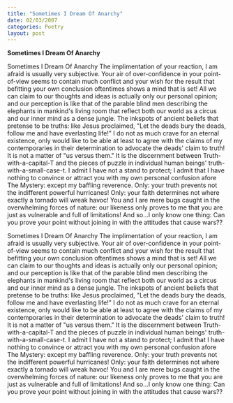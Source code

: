 ```yaml
---
title: "Sometimes I Dream Of Anarchy"
date: 02/03/2007
categories: Poetry
layout: post
---
```


**Sometimes I Dream Of Anarchy**

Sometimes I Dream Of Anarchy
The implimentation of your reaction, I am afraid is usually very subjective.  Your air of over-confidence in your point-of-view seems to contain much conflict and your wish for the result that befitting your own conclusion oftentimes shows a mind that is set!  All we can claim to our thoughts and ideas is actually only our personal opinion; and our perception is like that of the parable blind men describing the elephants in mankind's living room that reflect both our world as a circus and our inner mind as a dense jungle.
The inkspots of ancient beliefs that pretense to be truths: like Jesus proclaimed, "Let the deads bury the deads, follow me and have everlasting life!"  I do not as much crave for an eternal existence, only would like to be able at least to agree with the claims of my contemporaries in their determination to advocate the deads' claim to truth!
It is not a matter of "us versus them."  It is the discernment between Truth-with-a-capital-T and the pieces of puzzle in individual human beings' truth-with-a-small-case-t.  I admit I have not a stand to protect; I admit that I have nothing to convince or attract you with my own personal confusion afore The Mystery: except my baffling reverence.
Only: your truth prevents not the indifferent powerful hurricanes!  Only: your faith determines not where exactly a tornado will wreak havoc!  You and I are mere bugs caught in the overwhelming forces of nature: our likeness only proves to me that you are just as vulnerable and full of limitations!
And so...I only know one thing:  Can you prove your point without joining in with the attitudes that cause wars??

Sometimes I Dream Of Anarchy
The implimentation of your reaction, I am afraid is usually very subjective.  Your air of over-confidence in your point-of-view seems to contain much conflict and your wish for the result that befitting your own conclusion oftentimes shows a mind that is set!  All we can claim to our thoughts and ideas is actually only our personal opinion; and our perception is like that of the parable blind men describing the elephants in mankind's living room that reflect both our world as a circus and our inner mind as a dense jungle.
The inkspots of ancient beliefs that pretense to be truths: like Jesus proclaimed, "Let the deads bury the deads, follow me and have everlasting life!"  I do not as much crave for an eternal existence, only would like to be able at least to agree with the claims of my contemporaries in their determination to advocate the deads' claim to truth!
It is not a matter of "us versus them."  It is the discernment between Truth-with-a-capital-T and the pieces of puzzle in individual human beings' truth-with-a-small-case-t.  I admit I have not a stand to protect; I admit that I have nothing to convince or attract you with my own personal confusion afore The Mystery: except my baffling reverence.
Only: your truth prevents not the indifferent powerful hurricanes!  Only: your faith determines not where exactly a tornado will wreak havoc!  You and I are mere bugs caught in the overwhelming forces of nature: our likeness only proves to me that you are just as vulnerable and full of limitations!
And so...I only know one thing:  Can you prove your point without joining in with the attitudes that cause wars??
